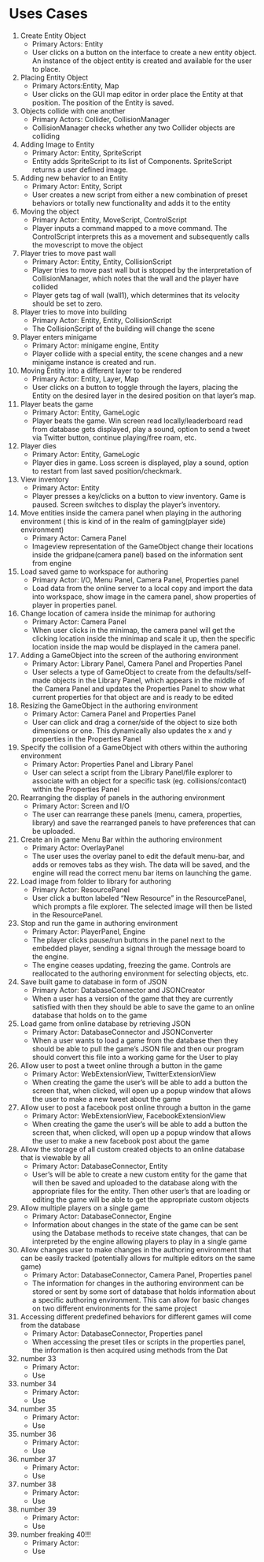 Uses Cases
===============
1. Create Entity Object
    - Primary Actors: Entity
    - User clicks on a button on the interface to create a new entity object. An instance of the object entity is created and available for the user to place.
2. Placing Entity Object
    - Primary Actors:Entity, Map
    - User clicks on the GUI map editor in order place the Entity at that position. The position of the Entity is saved.
3. Objects collide with one another
    - Primary Actors: Collider, CollisionManager
    - CollisionManager checks whether any two Collider objects are colliding
4. Adding Image to Entity
    - Primary Actor: Entity, SpriteScript
    - Entity adds SpriteScript to its list of Components. SpriteScript returns a user defined image.
5. Adding new behavior to an Entity
    - Primary Actor: Entity, Script
    - User creates a new script from either a new combination of preset behaviors or totally new functionality and adds it to the entity 
6. Moving the object
    - Primary Actor: Entity, MoveScript, ControlScript
    - Player inputs a command mapped to a move command. The ControlScript interprets this as a movement and subsequently calls the movescript to move the object
7. Player tries to move past wall
    - Primary Actor: Entity, Entity, CollisionScript
    - Player tries to move past wall but is stopped by the interpretation of CollisionManager, which notes that the wall and the player have collided
    - Player gets tag of wall (wall1), which determines that its velocity should be set to zero.
8. Player tries to move into building
    - Primary Actor: Entity, Entity, CollisionScript
    - The CollisionScript of the building will change the scene
9. Player enters minigame
    - Primary Actor: minigame engine, Entity
    - Player collide with a special entity, the scene changes and a new minigame instance is created and run. 
10. Moving Entity into a different layer to be rendered
    - Primary Actor: Entity, Layer, Map
    - User clicks on a button to toggle through the layers, placing the Entity on the desired layer in the desired position on that layer’s map.
11. Player beats the game
    - Primary Actor: Entity, GameLogic
    - Player beats the game. Win screen read locally/leaderboard read from database gets displayed, play a sound, option to send a tweet via Twitter button, continue playing/free roam, etc.
12. Player dies
    - Primary Actor: Entity, GameLogic
    - Player dies in game. Loss screen is displayed, play a sound, option to restart from last saved position/checkmark.
13. View inventory
    - Primary Actor: Entity
    - Player presses a key/clicks on a button to view inventory. Game is paused. Screen switches to display the player’s inventory.
14. Move entities inside the camera panel when playing in the authoring environment ( this is kind of in the realm of gaming(player side) environment)
    - Primary Actor: Camera Panel
    - Imageview representation of the GameObject change their locations inside the gridpane(camera panel) based on the information sent from engine
15. Load saved game to workspace for authoring
    - Primary Actor: I/O, Menu Panel, Camera Panel, Properties panel
    - Load data from the online server to a local copy and import the data into workspace, show image in the camera panel, show properties of player in properties panel. 
16. Change location of camera inside the minimap for authoring
    - Primary Actor: Camera Panel
    - When user clicks in the minimap, the camera panel will get the clicking location inside the minimap and scale it up, then the specific location inside the map would be displayed in the camera panel. 
17. Adding a GameObject into the screen of the authoring environment
    - Primary Actor: Library Panel, Camera Panel and Properties Panel
    - User selects a type of GameObject to create from the defaults/self-made objects in the Library Panel, which appears in the middle of the Camera Panel and updates the Properties Panel to show what current properties for that object are and is ready to be edited
18. Resizing the GameObject in the authoring environment
    - Primary Actor: Camera Panel and Properties Panel
    - User can click and drag a corner/side of the object to size both dimensions or one. This dynamically also updates the x and y properties in the Properties Panel
19. Specify the collision of a GameObject with others within the authoring environment
    - Primary Actor: Properties Panel and Library Panel
    - User can select a script from the Library Panel/file explorer to associate with an object for a specific task (eg. collisions/contact) within the Properties Panel
20. Rearranging the display of panels in the authoring environment
    - Primary Actor: Screen and I/O
    - The user can rearrange these panels (menu, camera, properties, library) and save the rearranged panels to have preferences that can be uploaded.
21. Create an in game Menu Bar within the authoring environment
    - Primary Actor: OverlayPanel
    - The user uses the overlay panel to edit the default menu-bar, and adds or removes tabs as they wish. The data will be saved, and the engine will read the correct menu bar items on launching the game.
22. Load image from folder to library for authoring 
    - Primary Actor: ResourcePanel
    - User click a button labeled “New Resource” in the ResourcePanel, which prompts a file explorer. The selected image will then be listed in the ResourcePanel.
23. Stop and run the game in authoring environment
    - Primary Actor: PlayerPanel, Engine
    - The player clicks pause/run buttons in the panel next to the embedded player, sending a signal through the message board to the engine. 
    - The engine ceases updating, freezing the game. Controls are reallocated to the authoring environment for selecting objects, etc.
24. Save built game to database in form of JSON
    - Primary Actor: DatabaseConnector and JSONCreator
    - When a user has a version of the game that they are currently satisfied with then they should be able to save the game to an online database that holds on to the game
25. Load game from online database by retrieving JSON 
    - Primary Actor: DatabaseConnector and JSONConverter 
    - When a user wants to load a game from the database then they should be able to pull the game’s JSON file and then our program should convert this file into a working game for the User to play 
26. Allow user to post a tweet online through a button in the game 
    - Primary Actor: WebExtensionView, TwitterExtensionView
    - When creating the game the user’s will be able to add a button the screen that, when clicked, will open up a popup window that allows the user to make a new tweet about the game
27. Allow user to post a facebook post online through a button in the game 
    - Primary Actor: WebExtensionView, FacebookExtensionView
    - When creating the game the user’s will be able to add a button the screen that, when clicked, will open up a popup window that allows the user to make a new facebook post about the game 
28. Allow the storage of all custom created objects to an online database that is viewable by all
    - Primary Actor: DatabaseConnector, Entity 
    - User’s will be able to create a new custom entity for the game that will then be saved and uploaded to the database along with the appropriate files for the entity. Then other user’s that are loading or editing the game will be able to get the appropriate custom objects
29. Allow multiple players on a single game
    - Primary Actor: DatabaseConnector, Engine
    - Information about changes in the state of the game can be sent using the Database methods to receive state changes, that can be interpreted by the engine allowing players to play in a single game
30. Allow changes user to make changes in the authoring environment that can be easily tracked (potentially allows for multiple editors on the same game)
    - Primary Actor: DatabaseConnector, Camera Panel, Properties panel
    - The information for changes in the authoring environment can be stored or sent by some sort of database that holds information about a specific authoring environment. This can allow for basic changes on two different environments for the same project
31. Accessing different predefined behaviors for different games will come from the database
    - Primary Actor: DatabaseConnector, Properties panel
    - When accessing the preset tiles or scripts in the properties panel, the information is then acquired using methods from the Dat
33. number 33
    - Primary Actor: 
    - Use
34. number 34
    - Primary Actor: 
    - Use
35. number 35
    - Primary Actor: 
    - Use
36. number 36
    - Primary Actor: 
    - Use
37. number 37
    - Primary Actor: 
    - Use
38. number 38
    - Primary Actor: 
    - Use
39. number 39
    - Primary Actor: 
    - Use
40. number freaking 40!!!
    - Primary Actor: 
    - Use
